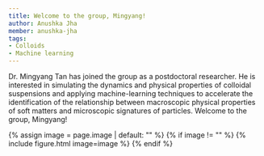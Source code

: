 ```yaml
---
title: Welcome to the group, Mingyang!
author: Anushka Jha
member: anushka-jha
tags:
- Colloids
- Machine learning
---
```


Dr. Mingyang Tan has joined the group as a postdoctoral researcher. He is interested in simulating the dynamics and physical properties of colloidal suspensions and applying machine-learning techniques to accelerate the identification of the relationship between macroscopic physical properties of soft matters and microscopic signatures of particles. Welcome to the group, Mingyang!


{% assign image = page.image | default: "" %}
{% if image != "" %}
  {% include figure.html
    image=image
  %}
{% endif %}
